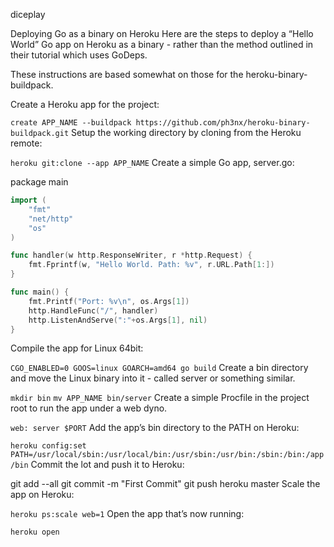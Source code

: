 diceplay

Deploying Go as a binary on Heroku
Here are the steps to deploy a “Hello World” Go app on Heroku as a binary - rather than the method outlined in their tutorial which uses GoDeps.

These instructions are based somewhat on those for the heroku-binary-buildpack.

Create a Heroku app for the project:

`create APP_NAME --buildpack https://github.com/ph3nx/heroku-binary-buildpack.git`
Setup the working directory by cloning from the Heroku remote:

`heroku git:clone --app APP_NAME`
Create a simple Go app, server.go:

package main
```go
import (
    "fmt"
    "net/http"
    "os"
)

func handler(w http.ResponseWriter, r *http.Request) {
    fmt.Fprintf(w, "Hello World. Path: %v", r.URL.Path[1:])
}

func main() {
    fmt.Printf("Port: %v\n", os.Args[1])
    http.HandleFunc("/", handler)
    http.ListenAndServe(":"+os.Args[1], nil)
}
```
Compile the app for Linux 64bit:

`CGO_ENABLED=0 GOOS=linux GOARCH=amd64 go build`
Create a bin directory and move the Linux binary into it - called server or something similar.

`mkdir bin`
`mv APP_NAME bin/server`
Create a simple Procfile in the project root to run the app under a web dyno.

`web: server $PORT`
Add the app’s bin directory to the PATH on Heroku:

`heroku config:set` `PATH=/usr/local/sbin:/usr/local/bin:/usr/sbin:/usr/bin:/sbin:/bin:/app/bin`
Commit the lot and push it to Heroku:

git add --all
git commit -m "First Commit"
git push heroku master
Scale the app on Heroku:

`heroku ps:scale web=1`
Open the app that’s now running:

`heroku open`
